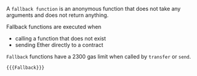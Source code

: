 A `fallback function` is an anonymous function that does not take any arguments and does not return anything.

Fallback functions are executed when
- calling a function that does not exist
- sending Ether directly to a contract

`Fallback` functions have a 2300 gas limit when called by `transfer` or `send`.
```solidity
{{{Fallback}}}
```
